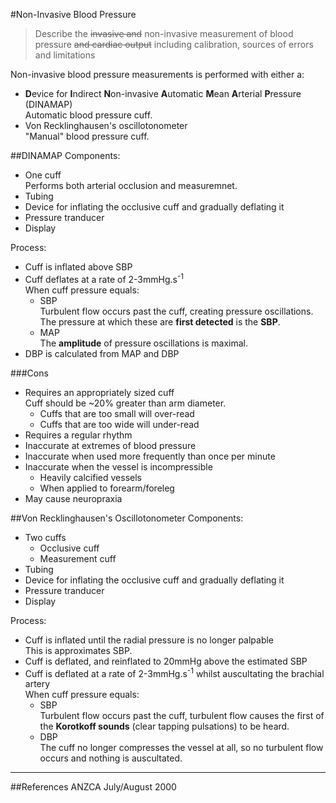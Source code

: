 #Non-Invasive Blood Pressure
> Describe the ~~invasive and~~ non-invasive measurement of blood pressure ~~and cardiac output~~ including calibration, sources of errors and limitations

Non-invasive blood pressure measurements is performed with either a:
* **D**evice for **I**ndirect **N**on-invasive **A**utomatic **M**ean **A**rterial **P**ressure (DINAMAP)  
Automatic blood pressure cuff.
* Von Recklinghausen's oscillotonometer  
"Manual" blood pressure cuff.

##DINAMAP
Components:
* One cuff  
Performs both arterial occlusion and measuremnet.
* Tubing
* Device for inflating the occlusive cuff and gradually deflating it
* Pressure tranducer
* Display

Process:
* Cuff is inflated above SBP
* Cuff deflates at a rate of 2-3mmHg.s<sup>-1</sup>  
When cuff pressure equals:
    * SBP  
    Turbulent flow occurs past the cuff, creating pressure oscillations. The pressure at which these are **first detected** is the **SBP**.
    * MAP  
    The **amplitude** of pressure oscillations is maximal.
* DBP is calculated from MAP and DBP

###Cons
* Requires an appropriately sized cuff  
Cuff should be ~20% greater than arm diameter.
    * Cuffs that are too small will over-read
    * Cuffs that are too wide will under-read
* Requires a regular rhythm
* Inaccurate at extremes of blood pressure
* Inaccurate when used more frequently than once per minute
* Inaccurate when the vessel is incompressible
    * Heavily calcified vessels
    * When applied to forearm/foreleg
* May cause neuropraxia

##Von Recklinghausen's Oscillotonometer
Components:
* Two cuffs
    * Occlusive cuff
    * Measurement cuff
* Tubing
* Device for inflating the occlusive cuff and gradually deflating it
* Pressure tranducer
* Display

Process:
* Cuff is inflated until the radial pressure is no longer palpable  
This is approximates SBP.
* Cuff is deflated, and reinflated to 20mmHg above the estimated SBP
* Cuff is deflated at a rate of 2-3mmHg.s<sup>-1</sup> whilst auscultating the brachial artery  
When cuff pressure equals:
    * SBP  
    Turbulent flow occurs past the cuff, turbulent flow causes the first of the **Korotkoff sounds** (clear tapping pulsations) to be heard.
    * DBP  
    The cuff no longer compresses the vessel at all, so no turbulent flow occurs and nothing is auscultated. 


---
##References
ANZCA July/August 2000